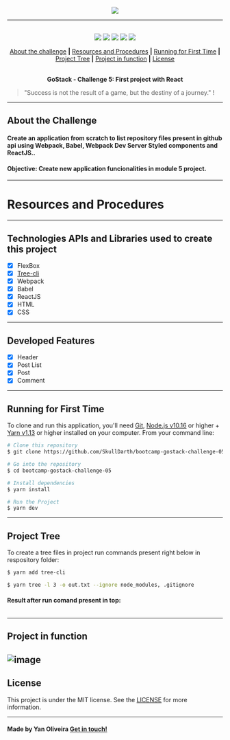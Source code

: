 <p align="center">
  <img src="https://skylab.rocketseat.com.br/api/files/1561993774891.svg",>
</p>

---

<p align="center">
  <br />
  <img src="https://img.shields.io/github/issues/SkullDarth/bootcamp-gostack-challenge-05">
  <img src="https://img.shields.io/github/forks/SkullDarth/bootcamp-gostack-challenge-05">
  <img src="https://img.shields.io/badge/made%20by-SkullDarth-lightgrey">
  <img src="https://img.shields.io/github/stars/SkullDarth/bootcamp-gostack-challenge-05">
  <img src="https://img.shields.io/github/license/SkullDarth/bootcamp-gostack-challenge-05">

  <!-- Indice personalizado -->
  <p align="center">
      <a href="#about-the-challenge">About the challenge</a> 
      <strong>|</strong>
      <a href="#resources-and-procedures">Resources and Procedures</a> 
      <strong>|</strong>
      <a href="#running-for-first-time">Running for First Time</a>
      <strong>|</strong>
      <a href="#project-tree">Project Tree</a>
      <strong>|</strong>
      <a href="#project-in-function">Project in function</a>
      <strong>|</strong>
      <a href="#license">License</a>
      <br />
      <br />
      <p align="center"> <strong>GoStack - Challenge 5: First project with React</strong></p>
   </p>

</p>

  > "Success is not the result of a game, but the destiny of a journey." !

---
## **About the Challenge**
#### Create an application from scratch to list repository files present in github api using **Webpack**, **Babel**, **Webpack Dev Server** **Styled components** and **ReactJS**..
#### Objective: Create new application funcionalities in module 5 project.
---
# Resources and Procedures
---
## Technologies APIs and Libraries used to create this project

- [x] FlexBox
- [x] [Tree-cli][tree-cli]
- [x] Webpack
- [x] Babel
- [x] ReactJS
- [x] HTML
- [x] CSS

---
## Developed Features

- [x] Header
- [x] Post List
- [x] Post
- [x] Comment
---
## Running for First Time
To clone and run this application, you'll need [Git](https://git-scm.com), [Node.js v10.16][nodejs] or higher + [Yarn v1.13][yarn] or higher installed on your computer. From your command line:

```bash
# Clone this repository
$ git clone https://github.com/SkullDarth/bootcamp-gostack-challenge-05.git

# Go into the repository
$ cd bootcamp-gostack-challenge-05

# Install dependencies
$ yarn install

# Run the Project
$ yarn dev

```
---
## Project Tree
To create a tree files in project run commands present right below in respository folder:

```bash
$ yarn add tree-cli

$ yarn tree -l 3 -o out.txt --ignore node_modules, .gitignore

```

#### Result after run comand present in top:

```bash

```
---
## Project in function

![image][homePage]
---
## License
This project is under the MIT license. See the [LICENSE](./LICENSE) for more information.

---

#### Made by Yan Oliveira [Get in touch!](https://www.linkedin.com/in/yan-brito/)

<!-- Hiperlinks structure to base -->
<!-- Just refer the link using this sintax: "[challenger 02][challenge02]" -->
[challenge02]: https://github.com/SkullDarth/bootcamp-gostack-challenge-02

[homePage]: #
[tree-cli]:https://github.com/MrRaindrop/tree-cli
[nodejs]: https://nodejs.org/
[yarn]: https://yarnpkg.com/



